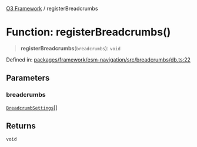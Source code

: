 [O3 Framework](../API.md) / registerBreadcrumbs

# Function: registerBreadcrumbs()

> **registerBreadcrumbs**(`breadcrumbs`): `void`

Defined in: [packages/framework/esm-navigation/src/breadcrumbs/db.ts:22](https://github.com/openmrs/openmrs-esm-core/blob/85cde3ce59cd3d29230c98040a3f53525e808725/packages/framework/esm-navigation/src/breadcrumbs/db.ts#L22)

## Parameters

### breadcrumbs

[`BreadcrumbSettings`](../interfaces/BreadcrumbSettings.md)[]

## Returns

`void`
